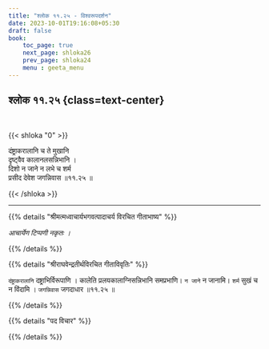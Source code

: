 ```yaml
---
title: "श्लोक ११.२५ - विश्वरूपदर्शन"
date: 2023-10-01T19:16:08+05:30
draft: false
book:
    toc_page: true
    next_page: shloka26
    prev_page: shloka24
    menu : geeta_menu
---
```




## श्लोक ११.२५ {class=text-center}

<br/>

{{< shloka  "0"  >}}

दंष्ट्राकरालानि च ते मुखानि  
दृष्ट्वैव कालानलसन्निभानि ।    
दिशो न जाने न लभे च शर्म  
प्रसीद देवेश जगन्निवास ॥११.२५ ॥

{{< /shloka >}}

---


{{% details "श्रीमत्मध्वाचार्यभगवत्पादाचर्य विरचित  गीताभाष्य" %}}

*आचार्येण टिप्पणी नकृतः ।*

{{% /details %}}



{{% details "श्रीराघवेन्द्रतीर्थविरचित गीताविवृतिः" %}}

`दंष्ट्राकरालानि` दष्ट्राभिर्विरूपाणि । 
कालेति प्रलयकालाग्निसन्निभानि
समप्रभाणि। `न जाने` न जानामि। `शर्म` सुखं च न विंदामि ।
`जगन्निवास` जगदाधार ॥११.२५ ॥

{{% /details %}}



{{% details "पद विचार" %}}


{{% /details %}}
